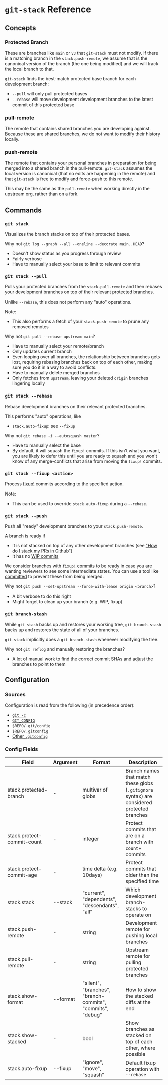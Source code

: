 # `git-stack` Reference

## Concepts

### Protected Branch

These are branches like `main` or `v3` that `git-stack` must not modify.  If
there is a matching branch in the `stack.push-remote`, we assume that is the
canonical version of the branch (the one being modified) and we will track the
local branch to that.

`git-stack` finds the best-match protected base branch for each development branch:
- `--pull` will only pull protected bases
- `--rebase` will move development development branches to the latest commit of this protected base

### pull-remote

The remote that contains shared branches you are developing against.  Because
these are shared branches, we do not want to modify their history locally.

### push-remote

The remote that contains your personal branches in preparation for being merged
into a shared branch in the pull-remote.  `git-stack` assumes the local version
is canonical (that no edits are happening in the remote) and that `git-stack`
is free to modify and force-push to this remote.

This may be the same as the `pull-remote` when working directly in the upstream org, rather than on a fork.

## Commands

### `git stack`

Visualizes the branch stacks on top of their protected bases.

Why not `git log --graph --all --oneline --decorate main..HEAD`?
- Doesn't show status as you progress through review
- Fairly verbose
- Have to manually select your base to limit to relevant commits

### `git stack --pull`

Pulls your protected branches from the `stack.pull-remote` and then rebases
your development branches on top of their relevant protected branches.

Unlike `--rebase`, this does not perform any "auto" operations.

Note:
- This also performs a fetch of your `stack.push-remote` to prune any removed remotes

Why not `git pull --rebase upstream main`?
- Have to manually select your remote/branch
- Only updates current branch
- Even looping over all branches, the relationship between branches gets
  lost, requiring rebasing branches back on top of each other, making sure
  you do it in a way to avoid conflicts.
- Have to manually delete merged branches
- Only fetches from `upstream`, leaving your deleted `origin` branches lingering locally

### `git stack --rebase`

Rebase development branches on their relevant protected branches.

This performs "auto" operations, like
- `stack.auto-fixup`: see `--fixup`

Why not `git rebase -i --autosquash master`?
- Have to manually select the base
- By default, it will squash the `fixup!` commits.  If this isn't what you
  want, you are likely to defer this until you are ready to squash and you
  won't know of any merge-conflicts that arise from moving the `fixup!` commits.

### `git stack --fixup <action>`

Process [fixup!](https://git-scm.com/docs/git-commit#Documentation/git-commit.txt---fixupamendrewordltcommitgt) commits according to the specified action.

Note:
- This can be used to override `stack.auto-fixup` during a `--rebase`.

### `git stack --push`

Push all "ready" development branches to your `stack.push-remote`.

A branch is ready if
- It is not stacked on top of any other development branches (see ["How do I stack my PRs in Github"](../README.md#how-do-i-stack-my-prs-in-github))
- It has no [WIP commits](../README.md#when-is-a-commit-considered-wip)

We consider branches with
[`fixup!` commits](https://git-scm.com/docs/git-commit#Documentation/git-commit.txt---fixupamendrewordltcommitgt)
to be ready in case you are wanting reviewers to see some intermediate states.
You can use a tool like [committed](https://github.com/crate-ci/committed) to
prevent these from being merged.

Why not `git push --set-upstream --force-with-lease origin <branch>`?
- A bit verbose to do this right
- Might forget to clean up your branch (e.g. WIP, fixup)

### `git branch-stash`

While `git stash` backs up and restores your working tree, `git branch-stash` backs up and restores the state of all of your branches.

`git-stack` implicitly does a `git branch-stash` whenever modifying the tree.

Why not `git reflog` and manually restoring the branches?
- A lot of manual work to find the correct commit SHAs and adjust the branches to point to them

## Configuration

### Sources

Configuration is read from the following (in precedence order):
- [`git -c`](https://git-scm.com/docs/git#Documentation/git.txt--cltnamegtltvaluegt)
- [`GIT_CONFIG`](https://git-scm.com/docs/git-config#Documentation/git-config.txt-GITCONFIGCOUNT)
- `$REPO/.git/config`
- `$REPO/.gitconfig`
- [Other `.gitconfig`](https://git-scm.com/docs/git-config#FILES)

### Config Fields

| Field                  | Argument | Format                     | Description |
|------------------------|----------|----------------------------|-------------|
| stack.protected-branch | \-       | multivar of globs          | Branch names that match these globs (`.gitignore` syntax) are considered protected branches |
| stack.protect-commit-count | \-   | integer                    | Protect commits that are on a branch with `count`+ commits |
| stack.protect-commit-age | \-     | time delta (e.g. 10days)   | Protect commits that older than the specified time |
| stack.stack            | --stack  | "current", "dependents", "descendants", "all" | Which development branch-stacks to operate on |
| stack.push-remote      | \-       | string                     | Development remote for pushing local branches |
| stack.pull-remote      | \-       | string                     | Upstream remote for pulling protected branches |
| stack.show-format      | --format | "silent", "branches", "branch-commits", "commits", "debug"  | How to show the stacked diffs at the end |
| stack.show-stacked     | \-       | bool                       | Show branches as stacked on top of each other, where possible |
| stack.auto-fixup       | --fixup  | "ignore", "move", "squash" | Default fixup operation with `--rebase` |
